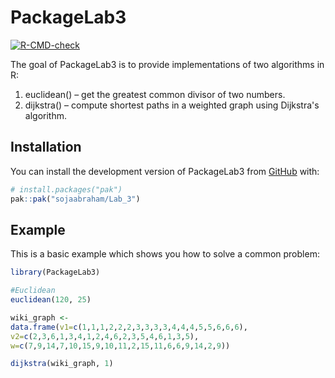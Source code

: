 
# PackageLab3

<!-- badges: start -->
[![R-CMD-check](https://github.com/sojaabraham/Lab_3/actions/workflows/R-CMD-check.yaml/badge.svg)](https://github.com/sojaabraham/Lab_3/actions/workflows/R-CMD-check.yaml)
<!-- badges: end -->

The goal of PackageLab3 is to provide implementations of two algorithms in R:  
1. euclidean() – get the greatest common divisor of two numbers.  
2. dijkstra() – compute shortest paths in a weighted graph using Dijkstra's algorithm.

## Installation

You can install the development version of PackageLab3 from [GitHub](https://github.com/) with:

``` r
# install.packages("pak")
pak::pak("sojaabraham/Lab_3")
```

## Example
This is a basic example which shows you how to solve a common problem:

``` r
library(PackageLab3)

#Euclidean
euclidean(120, 25)

wiki_graph <-
data.frame(v1=c(1,1,1,2,2,2,3,3,3,3,4,4,4,5,5,6,6,6),
v2=c(2,3,6,1,3,4,1,2,4,6,2,3,5,4,6,1,3,5),
w=c(7,9,14,7,10,15,9,10,11,2,15,11,6,6,9,14,2,9))

dijkstra(wiki_graph, 1)

```

